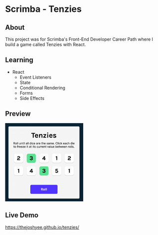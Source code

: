 # Scrimba - Tenzies

## About
This project was for Scrimba's Front-End Developer Career Path where I build a game called Tenzies with React.

## Learning 
- React
	- Event Listeners
	- State
	- Conditional Rendering
	- Forms
	- Side Effects


## Preview
<img src="https://github.com/thejoshyee/tenzies/blob/main/tenzies-preview.png" width="50%"/>

## Live Demo
https://thejoshyee.github.io/tenzies/
